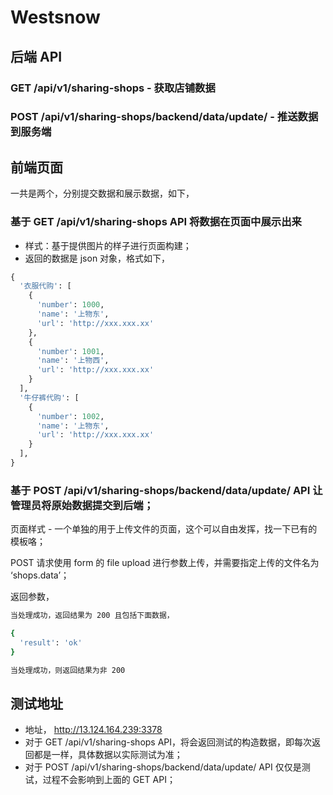 # Westsnow

## 后端 API

### GET /api/v1/sharing-shops - 获取店铺数据
### POST /api/v1/sharing-shops/backend/data/update/ - 推送数据到服务端

## 前端页面

一共是两个，分别提交数据和展示数据，如下，

### 基于 GET /api/v1/sharing-shops API 将数据在页面中展示出来

- 样式：基于提供图片的样子进行页面构建；
- 返回的数据是 json 对象，格式如下，

```py
{
  '衣服代购': [
    {
      'number': 1000,
      'name': '上物东',
      'url': 'http://xxx.xxx.xx'
    },
    {
      'number': 1001,
      'name': '上物西',
      'url': 'http://xxx.xxx.xx'
    }
  ],
  '牛仔裤代购': [
    {
      'number': 1002,
      'name': '上物东',
      'url': 'http://xxx.xxx.xx'
    }
  ],
}
```

### 基于 POST /api/v1/sharing-shops/backend/data/update/ API 让管理员将原始数据提交到后端；

页面样式 - 一个单独的用于上传文件的页面，这个可以自由发挥，找一下已有的模板咯；

POST 请求使用 form 的 file upload 进行参数上传，并需要指定上传的文件名为 ‘shops.data’；

返回参数，
```sh
当处理成功，返回结果为 200 且包括下面数据，

{
  'result': 'ok'
}

当处理成功，则返回结果为非 200
```

## 测试地址

- 地址， http://13.124.164.239:3378
- 对于 GET /api/v1/sharing-shops API，将会返回测试的构造数据，即每次返回都是一样，具体数据以实际测试为准；
- 对于 POST /api/v1/sharing-shops/backend/data/update/ API 仅仅是测试，过程不会影响到上面的 GET API；
